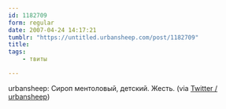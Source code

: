 ```yaml
---
id: 1182709
form: regular
date: 2007-04-24 14:17:21
tumblr: "https://untitled.urbansheep.com/post/1182709"
title:
tags:
    - твиты

---
```


<p>urbansheep: Сироп ментоловый, детский. Жесть. (via <a href="http://twitter.com/urbansheep/statuses/38013682">Twitter / urbansheep</a>)</p>

